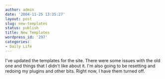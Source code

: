 ```yaml
---
author: admin
date: '2004-11-25 13:35:27'
layout: post
slug: new-templates
status: publish
title: New Templates
wordpress_id: '297'
categories:
- Daily Life
---
```


I've updated the templates for the site. There were some issues with the
old one and things that I didn't like about it. I'm also going to be
resetting and redoing my plugins and other bits. Right now, I have them
turned off.
